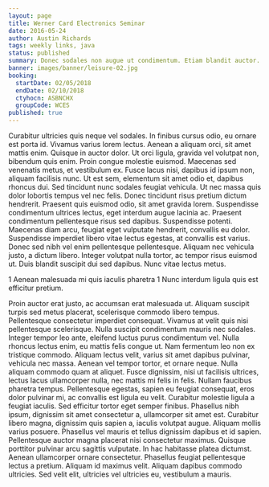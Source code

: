 ```yaml
---
layout: page
title: Werner Card Electronics Seminar
date: 2016-05-24
author: Austin Richards
tags: weekly links, java
status: published
summary: Donec sodales non augue ut condimentum. Etiam blandit auctor.
banner: images/banner/leisure-02.jpg
booking:
  startDate: 02/05/2018
  endDate: 02/10/2018
  ctyhocn: ASBNCHX
  groupCode: WCES
published: true
---
```

Curabitur ultricies quis neque vel sodales. In finibus cursus odio, eu ornare est porta id. Vivamus varius lorem lectus. Aenean a aliquam orci, sit amet mattis enim. Quisque in auctor dolor. Ut orci ligula, gravida vel volutpat non, bibendum quis enim. Proin congue molestie euismod. Maecenas sed venenatis metus, et vestibulum ex. Fusce lacus nisi, dapibus id ipsum non, aliquam facilisis nunc. Ut est sem, elementum sit amet odio et, dapibus rhoncus dui.
Sed tincidunt nunc sodales feugiat vehicula. Ut nec massa quis dolor lobortis tempus vel nec felis. Donec tincidunt risus pretium dictum hendrerit. Praesent quis euismod odio, sit amet gravida lorem. Suspendisse condimentum ultrices lectus, eget interdum augue lacinia ac. Praesent condimentum pellentesque risus sed dapibus. Suspendisse potenti. Maecenas diam arcu, feugiat eget vulputate hendrerit, convallis eu dolor. Suspendisse imperdiet libero vitae lectus egestas, at convallis est varius. Donec sed nibh vel enim pellentesque pellentesque. Aliquam nec vehicula justo, a dictum libero. Integer volutpat nulla tortor, ac tempor risus euismod ut. Duis blandit suscipit dui sed dapibus. Nunc vitae lectus metus.

1 Aenean malesuada mi quis iaculis pharetra
1 Nunc interdum ligula quis est efficitur pretium.

Proin auctor erat justo, ac accumsan erat malesuada ut. Aliquam suscipit turpis sed metus placerat, scelerisque commodo libero tempus. Pellentesque consectetur imperdiet consequat. Vivamus at velit quis nisi pellentesque scelerisque. Nulla suscipit condimentum mauris nec sodales. Integer tempor leo ante, eleifend luctus purus condimentum vel. Nulla rhoncus lectus enim, eu mattis felis congue ut. Nam fermentum leo non ex tristique commodo. Aliquam lectus velit, varius sit amet dapibus pulvinar, vehicula nec massa. Aenean vel tempor tortor, et ornare neque. Nulla aliquam commodo quam at aliquet. Fusce dignissim, nisi ut facilisis ultrices, lectus lacus ullamcorper nulla, nec mattis mi felis in felis. Nullam faucibus pharetra tempus. Pellentesque egestas, sapien eu feugiat consequat, eros dolor pulvinar mi, ac convallis est ligula eu velit. Curabitur molestie ligula a feugiat iaculis. Sed efficitur tortor eget semper finibus.
Phasellus nibh ipsum, dignissim sit amet consectetur a, ullamcorper sit amet est. Curabitur libero magna, dignissim quis sapien a, iaculis volutpat augue. Aliquam mollis varius posuere. Phasellus vel mauris et tellus dignissim dapibus et id sapien. Pellentesque auctor magna placerat nisi consectetur maximus. Quisque porttitor pulvinar arcu sagittis vulputate. In hac habitasse platea dictumst. Aenean ullamcorper ornare consectetur. Phasellus feugiat pellentesque lectus a pretium. Aliquam id maximus velit. Aliquam dapibus commodo ultricies. Sed velit elit, ultricies vel ultricies eu, vestibulum a mauris.
